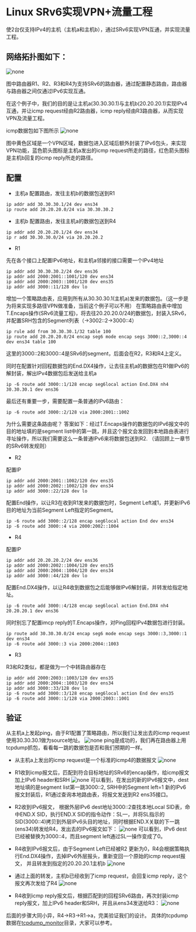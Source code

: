 # Linux SRv6实现VPN+流量工程

使2台仅支持IPv4的主机（主机a和主机b），通过SRv6实现VPN互通，并实现流量工程。

## 网络拓扑图如下：
![none](https://github.com/nokia-t1zhou/segment-routing-step-by-step/blob/master/SRv6%20VPN/network.jpg)

图中路由器R1、R2、R3和R4为支持SRv6的路由器，通过配置静态路由，路由器与路由器之间仅通过IPv6实现互通。

在这个例子中，我们的目的是让主机a(30.30.30.1)与主机b(20.20.20.1)实现IPv4互通，并让icmp request经由R2路由器，icmp reply经由R3路由器，从而实现VPN及流量工程。

icmp数据包如下图所示
![none](https://github.com/nokia-t1zhou/segment-routing-step-by-step/blob/master/SRv6%20VPN/path.png)

图中黄色区域是一个VPN区域，数据包进入区域后额外封装了IPv6包头，来实现VPN功能，蓝色箭头图标是主机a发出的icmp request所走的路径，红色箭头图标是主机b回复的icmp reply所走的路径。

## 配置
- 主机a
配置路由，发往主机b的数据包送到R1
```
ip addr add 30.30.30.1/24 dev ens34
ip route add 20.20.20.0/24 via 30.30.30.2
```
- 主机b
配置路由，发往主机a的数据包送到R4
```
ip addr add 20.20.20.1/24 dev ens34
ip r add 30.30.30.0/24 via 20.20.20.2
```
- R1

先在各个接口上配置IPv6地址，和主机a邻接的接口需要一个IPv4地址
```
ip addr add 30.30.30.2/24 dev ens36
ip addr add 2000:2001::1001/120 dev ens34
ip addr add 2000:2003::1001/120 dev ens35
ip addr add 3000::11/128 dev lo
```
增加一个策略路由表，应用到所有从30.30.30.1(主机a)发来的数据包。（这一步是为将来实现多路径VPN做准备，当前这个例子可以不用）
在策略路由表中增加T.Encaps操作(SRv6流量工程)，将去往20.20.20.0/24的数据包，封装入SRv6，并配置SRH包含的Segment列表（->3002::2->3000::4）
```
ip rule add from 30.30.30.1/32 table 100
ip route add 20.20.20.0/24 encap seg6 mode encap segs 3000::2,3000::4 dev ens34 table 100
```
这里的3000::2和3000::4是SRv6的segment，后面会在R2，R3和R4上定义。

同时在配置针对回程数据包的End.DX4操作，让去往主机a的数据包在R1做IPv6的解封装，解出IPv4数据包后发送给主机a
```
ip -6 route add 3000::1/128 encap seg6local action End.DX4 nh4 30.30.30.1 dev ens36
```
最后还有重要一步，需要配置一条普通的IPv6路由：
```
ip -6 route add 3000::2/128 via 2000:2001::1002
```
为什么需要这条路由呢？ 答案如下：经过T.Encaps操作的数据包的IPv6报文中的目的地址填的是segment list中的第一跳，并且这个报文会发回到本地路由表进行寻址操作，所以我们需要这么一条普通IPv6来将数据包送到R2. （请回顾上一章节的SRv6转发规则）

- R2

配置IP
```
ip addr add 2000:2001::1002/120 dev ens35
ip addr add 2000:2002::1002/120 dev ens34
ip addr add 3000::22/128 dev lo
```
配置End操作，以让R3在收到R1发来的数据包时，Segment Left减1，并更新IPv6 目的地址为当前Segment Left指定的Segment。
```
ip -6 route add 3000::2/128 encap seg6local action End dev ens34
ip -6 route add 3000::4 via 2000:2002::1004
```

- R4

配置IP
```
ip addr add 20.20.20.2/24 dev ens36
ip addr add 2000:2002::1004/120 dev ens35
ip addr add 2000:2004::1004/120 dev ens34
ip addr add 3000::44/128 dev lo
```

配置End.DX4操作，以让R4收到数据包之后能够做IPv6解封装，并转发给指定地址。
```
ip -6 route add 3000::4/128 encap seg6local action End.DX4 nh4 20.20.20.1 dev ens36
```

同时别忘了配置imcp reply的T.Encaps操作，对Ping回程IPv4数据包进行封装。
```
ip route add 30.30.30.0/24 encap seg6 mode encap segs 3000::3,3000::1 dev ens34
ip -6 route add 3000::3 via 2000:2004::1003
```

- R3

R3和R2类似，都是做为一个中转路由器存在
```
ip addr add 2000:2003::1003/120 dev ens35
ip addr add 2000:2004::1003/120 dev ens34
ip addr add 3000::33/128 dev lo
ip -6 route add 3000::3/128 encap seg6local action End dev ens35
ip -6 route add 3000::1/128 via 2000:2003::1001
```

## 验证

从主机a上发起ping，由于R1配置了策略路由，所以我们让发出去的icmp request使用30.30.30.1做为source地址。
![none](https://github.com/nokia-t1zhou/segment-routing-step-by-step/blob/master/SRv6%20VPN/ping_cmd.jpg)
ping是成功的，我们再在路由器上用tcpdump抓包，看看每一跳的数据包是否和我们预期的一样。

- 从主机a上发出的icmp request是一个标准的icmp4的数据报文
![none](https://github.com/nokia-t1zhou/segment-routing-step-by-step/blob/master/SRv6%20VPN/a_send_icmp_request.png)

- R1收到icmp报文后，匹配到符合目标地址的SRv6的encap操作，给icmp报文加上IPv6 header和SRH
![none](https://github.com/nokia-t1zhou/segment-routing-step-by-step/blob/master/SRv6%20VPN/1_send_icmp_request.png)
可以看到，在发出的新的IPv6报文中，dest地址填的是segment list第一跳3000::2, SRH中的Segment left=1
新的IPv6报文封装后，R1通过查询本地路由表，将报文发送到R2 ens35接口。

- R2收到IPv6报文， 根据外层IPv6 dest地址3000::2查找本地Local SID表，命中END.X SID，执行END.X SID的指令动作：SL—，并将SL指示的SID(3000::4)拷贝到外层IPv6头目的地址，同时根据END.X关联的下一跳(ens34)转发给R4，发出去的IPv6报文如下：
![none](https://github.com/nokia-t1zhou/segment-routing-step-by-step/blob/master/SRv6%20VPN/2_send_icmp_request.png)
可以看到，IPv6 dest已经被替换为3000::4，而且segment left通过SL—操作变成了0。

- R4收到IPv6报文后，由于Segment Left已经被R2 更新为0，R4会根据策略执行End.DX4操作，去掉IPv6外层报头，重新变回一个原始的icmp request报文， 并且转发到指定的20.20.20.1主机b
![none](https://github.com/nokia-t1zhou/segment-routing-step-by-step/blob/master/SRv6%20VPN/4_send_icmp_request.png)

- 通过上面的转发，主机b已经收到了icmp request，会回复icmp reply，这个报文再次发给了R4
![none](https://github.com/nokia-t1zhou/segment-routing-step-by-step/blob/master/SRv6%20VPN/b_send_icmp_reply.png)

- R4收到icmp reply报文后，根据匹配到的回程SRv6路由，再次封装icmp reply报文，加上IPv6 header和SRH，并且从ens34发送给R3：
![none](https://github.com/nokia-t1zhou/segment-routing-step-by-step/blob/master/SRv6%20VPN/4_send_icmp_reply.png)

后面的步骤大同小异，R4->R3->R1->a，完美验证我们的设计。
具体的tcpdump数据在[tcpdump_monitor](https://github.com/nokia-t1zhou/segment-routing-step-by-step/tree/master/SRv6%20VPN/tcpdump_monitor)目录，大家可以参考。

